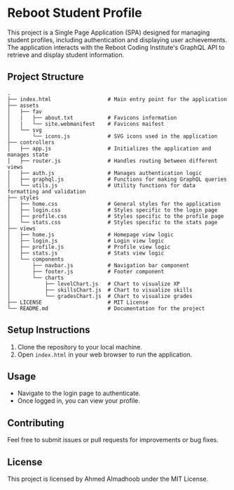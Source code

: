 # Reboot Student Profile

This project is a Single Page Application (SPA) designed for managing student profiles, including authentication and displaying user achievements. The application interacts with the Reboot Coding Institute's GraphQL API to retrieve and display student information.

## Project Structure

```
.
├── index.html                  # Main entry point for the application
├── assets
│   ├── fav
│   |   ├── about.txt           # Favicons information
│   |   └── site.webmanifest    # Favicons maifest
│   └── svg
│       └── icons.js            # SVG icons used in the application
├── controllers
│   ├── app.js                  # Initializes the application and manages state
│   ├── router.js               # Handles routing between different views
│   ├── auth.js                 # Manages authentication logic
│   ├── graphql.js              # Functions for making GraphQL queries
│   └── utils.js                # Utility functions for data formatting and validation
├── styles
│   ├── home.css                # General styles for the application
│   ├── login.css               # Styles specific to the login page
│   ├── profile.css             # Styles specific to the profile page
│   └── stats.css               # Styles specific to the stats page
├── views
│   ├── home.js                 # Homepage view logic
│   ├── login.js                # Login view logic
│   ├── profile.js              # Profile view logic
│   ├── stats.js                # Stats view logic
│   └── components
│       ├── navbar.js           # Navigation bar component
│       ├── footer.js           # Footer component
│       └── charts
│           ├── levelChart.js   # Chart to visualize XP
│           ├── skillsChart.js  # Chart to visualize skills
│           └── gradesChart.js  # Chart to visualize grades
├── LICENSE                     # MIT License
└── README.md                   # Documentation for the project
```

## Setup Instructions

1. Clone the repository to your local machine.
2. Open `index.html` in your web browser to run the application.

## Usage

- Navigate to the login page to authenticate.
- Once logged in, you can view your profile.

## Contributing

Feel free to submit issues or pull requests for improvements or bug fixes.

## License

This project is licensed by Ahmed Almadhoob under the MIT License.
